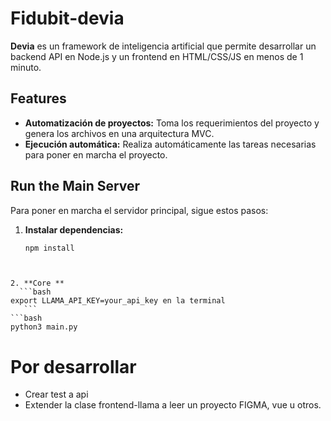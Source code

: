 # Fidubit-devia

**Devia** es un framework de inteligencia artificial que permite desarrollar un backend API en Node.js y un frontend en HTML/CSS/JS en menos de 1 minuto.

## Features

- **Automatización de proyectos:** Toma los requerimientos del proyecto y genera los archivos en una arquitectura MVC.
- **Ejecución automática:** Realiza automáticamente las tareas necesarias para poner en marcha el proyecto.

## Run the Main Server

Para poner en marcha el servidor principal, sigue estos pasos:

1. **Instalar dependencias:**
   ```bash
   npm install
 ```


2. **Core **
   ```bash
export LLAMA_API_KEY=your_api_key en la terminal
    ```
 ```bash
python3 main.py 
```

# Por desarrollar 
  * Crear test a api
  * Extender la clase  frontend-llama a leer un proyecto FIGMA, vue u otros.   
